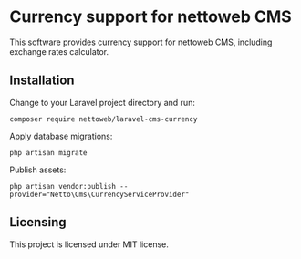# Currency support for nettoweb CMS

This software provides currency support for nettoweb CMS, including exchange rates calculator.

## Installation

Change to your Laravel project directory and run: 

```shell
composer require nettoweb/laravel-cms-currency
```

Apply database migrations:

```shell
php artisan migrate
```
Publish assets:

```shell
php artisan vendor:publish --provider="Netto\Cms\CurrencyServiceProvider"
```

## Licensing

This project is licensed under MIT license.
